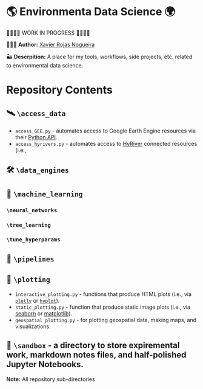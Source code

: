 🌎 Environmenta Data Science 🌍
==============================
🚧🚧🚧🚧 WORK IN PROGRESS 🚧🚧🚧🚧

👨🏽‍💻 **Author:** [Xavier Rojas Nogueira](https://www.linkedin.com/in/xavier-r-nogueira-286819120/)

🏜 **Descrpition:** A place for my tools, workflows, side projects, etc. related to environmental data science. 

# Repository Contents
## 🛰 `\access_data` 
* `access_GEE.py` - automates access to Google Earth Engine resources via their [Python API](https://developers.google.com/earth-engine/tutorials/community/intro-to-python-api).
* `access_hyrivers.py` - automates access to [HyRiver](https://docs.hyriver.io/index.html) connected resources (i.e., 

## 🛠 `\data_engines` 

## 🤖 `\machine_learning` 
### `\neural_networks`
### `\tree_learning`
### `\tune_hyperparams`

## 🎢 `\pipelines`

## 🌌 `\plotting` 
* `interactive_plotting.py` - functions that produce HTML plots (i.e., via [`plotly`](https://plotly.com/graphing-libraries/) or [`hvplot`](https://hvplot.holoviz.org/)).
* `static_plotting.py` - function that produce static image plots (i.e., via [seaborn](https://seaborn.pydata.org/api.html) or [matplotlib](https://matplotlib.org/)).
* `geospatial_plotting.py` - for plotting geospatial data, making maps, and visualizations.

## 🧙 `\sandbox` - a directory to store expiremental work, markdown notes files, and half-polished Jupyter Notebooks.

**Note:** All repository sub-directories 
